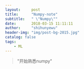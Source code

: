 ```yaml
---
layout:     post
title:      "Numpy-note"
subtitle:   " \"Numpy\""
date:       2018-03-15 11:11:11
author:     "shihunyewu"
header-img: "img/post-bg-2015.jpg"
catalog: false
tags:
    - ML
---
```


> "开始熟悉numpy"

